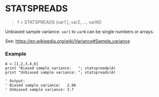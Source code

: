 # STATSPREADS

> f = STATSPREADS (var1 [, var2, ..., varN])

Unbiased sample variance. `var1` to `varN` can be single numbers or arrays.

See: https://en.wikipedia.org/wiki/Variance#Sample_variance

### Example

```
A = [1,2,3,4,6]
print "Biased sample variance:   "; statspreadp(A)
print "Unbiased sample variance: "; statspreads(A)

' Output:
' Biased sample variance:   2.96
' Unbiased sample variance: 3.7
```


